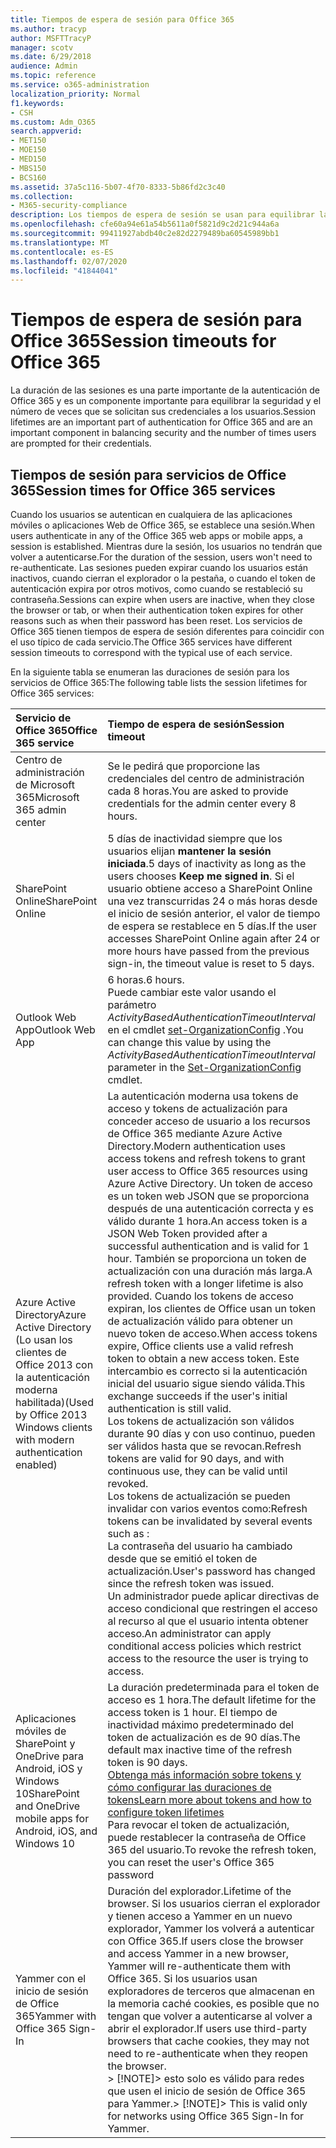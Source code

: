 ```yaml
---
title: Tiempos de espera de sesión para Office 365
ms.author: tracyp
author: MSFTTracyP
manager: scotv
ms.date: 6/29/2018
audience: Admin
ms.topic: reference
ms.service: o365-administration
localization_priority: Normal
f1.keywords:
- CSH
ms.custom: Adm_O365
search.appverid:
- MET150
- MOE150
- MED150
- MBS150
- BCS160
ms.assetid: 37a5c116-5b07-4f70-8333-5b86fd2c3c40
ms.collection:
- M365-security-compliance
description: Los tiempos de espera de sesión se usan para equilibrar la seguridad y la facilidad de acceso en aplicaciones cliente de Office 365.
ms.openlocfilehash: cfe60a94e61a54b5611a0f5821d9c2d21c944a6a
ms.sourcegitcommit: 99411927abdb40c2e82d2279489ba60545989bb1
ms.translationtype: MT
ms.contentlocale: es-ES
ms.lasthandoff: 02/07/2020
ms.locfileid: "41844041"
---
```

# <a name="session-timeouts-for-office-365"></a><span data-ttu-id="4c7a0-103">Tiempos de espera de sesión para Office 365</span><span class="sxs-lookup"><span data-stu-id="4c7a0-103">Session timeouts for Office 365</span></span>

<span data-ttu-id="4c7a0-104">La duración de las sesiones es una parte importante de la autenticación de Office 365 y es un componente importante para equilibrar la seguridad y el número de veces que se solicitan sus credenciales a los usuarios.</span><span class="sxs-lookup"><span data-stu-id="4c7a0-104">Session lifetimes are an important part of authentication for Office 365 and are an important component in balancing security and the number of times users are prompted for their credentials.</span></span>
  
## <a name="session-times-for-office-365-services"></a><span data-ttu-id="4c7a0-105">Tiempos de sesión para servicios de Office 365</span><span class="sxs-lookup"><span data-stu-id="4c7a0-105">Session times for Office 365 services</span></span>

<span data-ttu-id="4c7a0-106">Cuando los usuarios se autentican en cualquiera de las aplicaciones móviles o aplicaciones Web de Office 365, se establece una sesión.</span><span class="sxs-lookup"><span data-stu-id="4c7a0-106">When users authenticate in any of the Office 365 web apps or mobile apps, a session is established.</span></span> <span data-ttu-id="4c7a0-107">Mientras dure la sesión, los usuarios no tendrán que volver a autenticarse.</span><span class="sxs-lookup"><span data-stu-id="4c7a0-107">For the duration of the session, users won't need to re-authenticate.</span></span> <span data-ttu-id="4c7a0-108">Las sesiones pueden expirar cuando los usuarios están inactivos, cuando cierran el explorador o la pestaña, o cuando el token de autenticación expira por otros motivos, como cuando se restableció su contraseña.</span><span class="sxs-lookup"><span data-stu-id="4c7a0-108">Sessions can expire when users are inactive, when they close the browser or tab, or when their authentication token expires for other reasons such as when their password has been reset.</span></span> <span data-ttu-id="4c7a0-109">Los servicios de Office 365 tienen tiempos de espera de sesión diferentes para coincidir con el uso típico de cada servicio.</span><span class="sxs-lookup"><span data-stu-id="4c7a0-109">The Office 365 services have different session timeouts to correspond with the typical use of each service.</span></span>
  
<span data-ttu-id="4c7a0-110">En la siguiente tabla se enumeran las duraciones de sesión para los servicios de Office 365:</span><span class="sxs-lookup"><span data-stu-id="4c7a0-110">The following table lists the session lifetimes for Office 365 services:</span></span>
  
|<span data-ttu-id="4c7a0-111">**Servicio de Office 365**</span><span class="sxs-lookup"><span data-stu-id="4c7a0-111">**Office 365 service**</span></span>|<span data-ttu-id="4c7a0-112">**Tiempo de espera de sesión**</span><span class="sxs-lookup"><span data-stu-id="4c7a0-112">**Session timeout**</span></span>|
|:-----|:-----|
|<span data-ttu-id="4c7a0-113">Centro de administración de Microsoft 365</span><span class="sxs-lookup"><span data-stu-id="4c7a0-113">Microsoft 365 admin center</span></span>  <br/> |<span data-ttu-id="4c7a0-114">Se le pedirá que proporcione las credenciales del centro de administración cada 8 horas.</span><span class="sxs-lookup"><span data-stu-id="4c7a0-114">You are asked to provide credentials for the admin center every 8 hours.</span></span>  <br/> |
|<span data-ttu-id="4c7a0-115">SharePoint Online</span><span class="sxs-lookup"><span data-stu-id="4c7a0-115">SharePoint Online</span></span>  <br/> |<span data-ttu-id="4c7a0-116">5 días de inactividad siempre que los usuarios elijan **mantener la sesión iniciada**.</span><span class="sxs-lookup"><span data-stu-id="4c7a0-116">5 days of inactivity as long as the users chooses **Keep me signed in**.</span></span> <span data-ttu-id="4c7a0-117">Si el usuario obtiene acceso a SharePoint Online una vez transcurridas 24 o más horas desde el inicio de sesión anterior, el valor de tiempo de espera se restablece en 5 días.</span><span class="sxs-lookup"><span data-stu-id="4c7a0-117">If the user accesses SharePoint Online again after 24 or more hours have passed from the previous sign-in, the timeout value is reset to 5 days.</span></span>  <br/> |
|<span data-ttu-id="4c7a0-118">Outlook Web App</span><span class="sxs-lookup"><span data-stu-id="4c7a0-118">Outlook Web App</span></span>  <br/> |<span data-ttu-id="4c7a0-119">6 horas.</span><span class="sxs-lookup"><span data-stu-id="4c7a0-119">6 hours.</span></span>  <br/> <span data-ttu-id="4c7a0-120">Puede cambiar este valor usando el parámetro _ActivityBasedAuthenticationTimeoutInterval_ en el cmdlet [set-OrganizationConfig](https://go.microsoft.com/fwlink/p/?LinkId=615378) .</span><span class="sxs-lookup"><span data-stu-id="4c7a0-120">You can change this value by using the  _ActivityBasedAuthenticationTimeoutInterval_ parameter in the [Set-OrganizationConfig](https://go.microsoft.com/fwlink/p/?LinkId=615378) cmdlet.</span></span>  <br/> |
|<span data-ttu-id="4c7a0-121">Azure Active Directory</span><span class="sxs-lookup"><span data-stu-id="4c7a0-121">Azure Active Directory</span></span>  <br/> <span data-ttu-id="4c7a0-122">(Lo usan los clientes de Office 2013 con la autenticación moderna habilitada)</span><span class="sxs-lookup"><span data-stu-id="4c7a0-122">(Used by Office 2013 Windows clients with modern authentication enabled)</span></span>  <br/> | <span data-ttu-id="4c7a0-123">La autenticación moderna usa tokens de acceso y tokens de actualización para conceder acceso de usuario a los recursos de Office 365 mediante Azure Active Directory.</span><span class="sxs-lookup"><span data-stu-id="4c7a0-123">Modern authentication uses access tokens and refresh tokens to grant user access to Office 365 resources using Azure Active Directory.</span></span> <span data-ttu-id="4c7a0-124">Un token de acceso es un token web JSON que se proporciona después de una autenticación correcta y es válido durante 1 hora.</span><span class="sxs-lookup"><span data-stu-id="4c7a0-124">An access token is a JSON Web Token provided after a successful authentication and is valid for 1 hour.</span></span> <span data-ttu-id="4c7a0-125">También se proporciona un token de actualización con una duración más larga.</span><span class="sxs-lookup"><span data-stu-id="4c7a0-125">A refresh token with a longer lifetime is also provided.</span></span> <span data-ttu-id="4c7a0-126">Cuando los tokens de acceso expiran, los clientes de Office usan un token de actualización válido para obtener un nuevo token de acceso.</span><span class="sxs-lookup"><span data-stu-id="4c7a0-126">When access tokens expire, Office clients use a valid refresh token to obtain a new access token.</span></span> <span data-ttu-id="4c7a0-127">Este intercambio es correcto si la autenticación inicial del usuario sigue siendo válida.</span><span class="sxs-lookup"><span data-stu-id="4c7a0-127">This exchange succeeds if the user's initial authentication is still valid.</span></span>  <br/>  <span data-ttu-id="4c7a0-128">Los tokens de actualización son válidos durante 90 días y con uso continuo, pueden ser válidos hasta que se revocan.</span><span class="sxs-lookup"><span data-stu-id="4c7a0-128">Refresh tokens are valid for 90 days, and with continuous use, they can be valid until revoked.</span></span>  <br/>  <span data-ttu-id="4c7a0-129">Los tokens de actualización se pueden invalidar con varios eventos como:</span><span class="sxs-lookup"><span data-stu-id="4c7a0-129">Refresh tokens can be invalidated by several events such as :</span></span>  <br/>  <span data-ttu-id="4c7a0-130">La contraseña del usuario ha cambiado desde que se emitió el token de actualización.</span><span class="sxs-lookup"><span data-stu-id="4c7a0-130">User's password has changed since the refresh token was issued.</span></span>  <br/>  <span data-ttu-id="4c7a0-131">Un administrador puede aplicar directivas de acceso condicional que restringen el acceso al recurso al que el usuario intenta obtener acceso.</span><span class="sxs-lookup"><span data-stu-id="4c7a0-131">An administrator can apply conditional access policies which restrict access to the resource the user is trying to access.</span></span>  <br/> |
|<span data-ttu-id="4c7a0-132">Aplicaciones móviles de SharePoint y OneDrive para Android, iOS y Windows 10</span><span class="sxs-lookup"><span data-stu-id="4c7a0-132">SharePoint and OneDrive mobile apps for Android, iOS, and Windows 10</span></span>  <br/> |<span data-ttu-id="4c7a0-133">La duración predeterminada para el token de acceso es 1 hora.</span><span class="sxs-lookup"><span data-stu-id="4c7a0-133">The default lifetime for the access token is 1 hour.</span></span> <span data-ttu-id="4c7a0-134">El tiempo de inactividad máximo predeterminado del token de actualización es de 90 días.</span><span class="sxs-lookup"><span data-stu-id="4c7a0-134">The default max inactive time of the refresh token is 90 days.</span></span>  <br/> [<span data-ttu-id="4c7a0-135">Obtenga más información sobre tokens y cómo configurar las duraciones de tokens</span><span class="sxs-lookup"><span data-stu-id="4c7a0-135">Learn more about tokens and how to configure token lifetimes</span></span>](https://docs.microsoft.com/azure/active-directory/active-directory-configurable-token-lifetimes) <br/> <span data-ttu-id="4c7a0-136">Para revocar el token de actualización, puede restablecer la contraseña de Office 365 del usuario.</span><span class="sxs-lookup"><span data-stu-id="4c7a0-136">To revoke the refresh token, you can reset the user's Office 365 password</span></span>  <br/> |
|<span data-ttu-id="4c7a0-137">Yammer con el inicio de sesión de Office 365</span><span class="sxs-lookup"><span data-stu-id="4c7a0-137">Yammer with Office 365 Sign-In</span></span>  <br/> |<span data-ttu-id="4c7a0-138">Duración del explorador.</span><span class="sxs-lookup"><span data-stu-id="4c7a0-138">Lifetime of the browser.</span></span> <span data-ttu-id="4c7a0-139">Si los usuarios cierran el explorador y tienen acceso a Yammer en un nuevo explorador, Yammer los volverá a autenticar con Office 365.</span><span class="sxs-lookup"><span data-stu-id="4c7a0-139">If users close the browser and access Yammer in a new browser, Yammer will re-authenticate them with Office 365.</span></span> <span data-ttu-id="4c7a0-140">Si los usuarios usan exploradores de terceros que almacenan en la memoria caché cookies, es posible que no tengan que volver a autenticarse al volver a abrir el explorador.</span><span class="sxs-lookup"><span data-stu-id="4c7a0-140">If users use third-party browsers that cache cookies, they may not need to re-authenticate when they reopen the browser.</span></span>  <br/> <span data-ttu-id="4c7a0-141">> [!NOTE]> esto solo es válido para redes que usen el inicio de sesión de Office 365 para Yammer.</span><span class="sxs-lookup"><span data-stu-id="4c7a0-141">> [!NOTE]> This is valid only for networks using Office 365 Sign-In for Yammer.</span></span>           |
   

